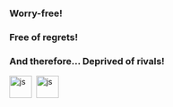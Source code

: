 ### Worry-free! 
### Free of regrets! 
### And therefore... Deprived of rivals!

<img src="https://cdn.jsdelivr.net/gh/devicons/devicon@latest/icons/cplusplus/cplusplus-original.svg" title="js" width="40" height="40"/>&nbsp;
<img src="https://cdn.jsdelivr.net/gh/devicons/devicon/icons/javascript/javascript-original.svg" title="js" width="40" height="40"/>&nbsp;

